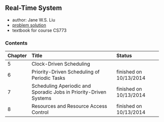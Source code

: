 ## Real-Time System

- author:  Jane W.S. Liu
- [problem solution](https://www.scribd.com/doc/180716121/solution-manual-real-time-system-bt-jane-w-s-liu-solution-manual-pdf)
- textbook for course CS773

### Contents
| Chapter| Title| Status|
|:-------|:-----|:------|
|5|Clock-Driven Scheduling| |
|6|Priority-Driven Scheduling of Periodic Tasks| finished on 10/13/2014|
|7|Scheduling Aperiodic and Sporadic Jobs in Priority-Driven Systems|finished on 10/13/2014 |
|8|Resources and Resource Access Control|finished on 10/13/2014 |
